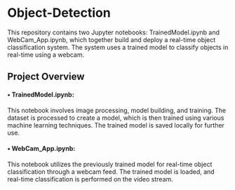 # Object-Detection

This repository contains two Jupyter notebooks: TrainedModel.ipynb and WebCam_App.ipynb, which together build and deploy a real-time object classification system. The system uses a trained model to classify objects in real-time using a webcam.

## Project Overview

#### •	TrainedModel.ipynb:
This notebook involves image processing, model building, and training. The dataset is processed to create a model, which is then trained using various machine learning techniques. The trained model is saved locally for further use.
#### •	WebCam_App.ipynb:
This notebook utilizes the previously trained model for real-time object classification through a webcam feed. The trained model is loaded, and real-time classification is performed on the video stream.
